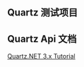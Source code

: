 ﻿## Quartz 测试项目
## Quartz Api 文档
[Quartz.NET 3.x Tutorial](https://www.quartz-scheduler.net/documentation/quartz-3.x/tutorial/index.html)



